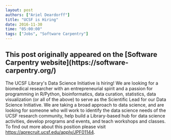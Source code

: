 ```yaml
---
layout: post
authors: ["Ariel Deardorff"]
title: "UCSF is Hiring"
date: 2016-11-30
time: "05:00:00"
tags: ["Jobs", "Software Carpentry"]
---
```


<h2>This post originally appeared on the [Software Carpentry website](https://software-carpentry.org/)</h2>

The UCSF Library's Data Science Initiative is hiring!
We are looking for a biomedical researcher with an entrepreneurial spirit
and a passion for programming in R/Python, bioinformatics, data curation, statistics, data visualization
(or all of the above)
to serve as the Scientific Lead for our Data Science Initiative.
We are taking a broad approach to data science,
and are looking for someone who will work to identify the data science needs of the UCSF research community,
help build a Library-based hub for data science activities,
develop programs and events,
and teach workshops and classes.
To find out more about this position please visit <https://aprecruit.ucsf.edu/apply/JPF01144>.
